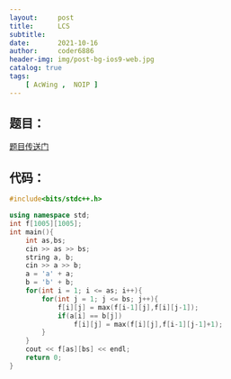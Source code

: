 ```yaml
---
layout:     post
title:      LCS
subtitle:   
date:       2021-10-16
author:     coder6886
header-img: img/post-bg-ios9-web.jpg
catalog: true
tags:
    [ AcWing ,  NOIP ]
---
```


## 题目：

[题目传送门](https://www.acwing.com/problem/content/899/)

## 代码：

```c++
#include<bits/stdc++.h>

using namespace std;
int f[1005][1005];
int main(){
    int as,bs;
    cin >> as >> bs;
    string a, b;
    cin >> a >> b;
    a = 'a' + a;
    b = 'b' + b;
    for(int i = 1; i <= as; i++){
        for(int j = 1; j <= bs; j++){
            f[i][j] = max(f[i-1][j],f[i][j-1]);
            if(a[i] == b[j])
                f[i][j] = max(f[i][j],f[i-1][j-1]+1);
        }
    }
    cout << f[as][bs] << endl;
    return 0;
}
```

